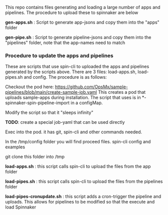 This repo contains files generating and loading a large number of apps and pipelines. 
The procedure to upload these to spinnaker are below

**gen-apps.sh** : Script to generate app-jsons and copy them into the "apps" folder

**gen-pipe.sh** : Script to generate pipeline-jsons and copy them into the "pipelines" folder, note that the app-names need to match

### Procedure to update the apps and pipelines
These are scripts that use spin-cli to uploaded the apps and pipelines generated by the scripts above. There are 3 files: load-apps.sh, load-pipes.sh and config. The procedure is as follows:

Checkout the pod here: https://github.com/OpsMx/sample-pipelines/blob/main/create-sample-job.yaml
This creates a pod that uploads sample-apps during installation. The script that uses is in *-spinnaker-spin-pipeline-import  in a configMap.

Modify the script so that it "sleeps infinity"

**TODO**: create a special job-yaml that can be used directly

Exec into the pod. it has git, spin-cli and other commands needed.

In the /tmp/config folder you will find proceed files. spin-cli config and examples

git clone this folder into /tmp

**load-apps.sh** : this script calls spin-cli to upload the files from the app folder

**load-pipes.sh** : this script calls spin-cli to upload the files from the pipelines folder

**load-pipes-cronupdate.sh** : this script adds a cron-trigger the pipeline and uploads. This allows for pipelines to be modified so that the execute and load Spinnaker
